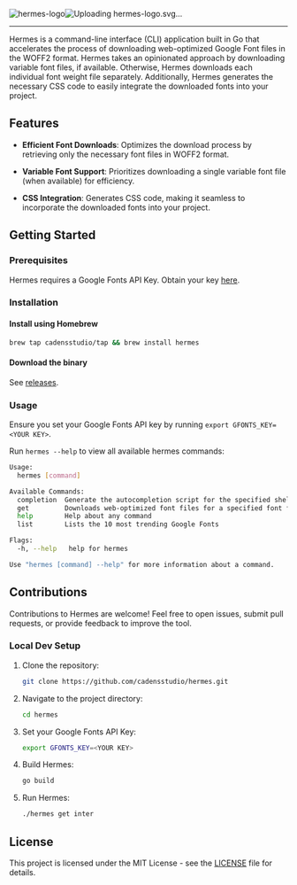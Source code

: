![hermes-logo](https://github.com/cadensstudio/hermes/assets/54109914/7da9aea5-fda6-4718-a203-93636bbb28b8)![Uploading he<svg xmlns="http://www.w3.org/2000/svg" width="1469.324" height="199.998" viewBox="0 0 388.759 52.916"><path d="M-113.83 75.869c.604 4.922 4.826 8.708 9.9 8.652h80.068l-10.958 37.726a1.424 1.424 0 0 0 1.368 1.822h5.207a4.068 4.068 0 0 0 3.907-2.933l11.657-40.132c.906-3.12-1.435-6.238-4.684-6.239h-95.431c-.611 0-1.108.498-1.034 1.104zm18.612 13.18c.773 5.09 5.276 8.884 10.536 8.655h52.568c.514 0 .966-.34 1.11-.833l2.062-7.1a1.424 1.424 0 0 0-1.368-1.822h-63.908c-.611 0-1.092.497-1 1.1zm20.139 13.187c.614 4.933 4.855 8.72 9.942 8.652h29.194c.513 0 .966-.34 1.109-.833l2.063-7.101a1.424 1.424 0 0 0-1.368-1.822h-39.909c-.611 0-1.107.498-1.031 1.104zm17.925 13.183c.654 4.972 4.96 8.76 10.09 8.652h7.291c.48 0 .976-.373 1.11-.833l2.062-7.1c.292-1.007-.32-1.822-1.368-1.822H-56.13c-.61 0-1.102.497-1.023 1.103z" style="color:#000;fill:#00b9e8;fill-opacity:1;stroke-width:.999998;stroke-linejoin:round;paint-order:fill markers stroke" transform="translate(113.837 -72.961)"/><path d="M10.71 72.961v52.143h12.455v-24.988c.928-.929 2.089-1.702 3.481-2.32 1.393-.62 2.76-.93 4.101-.93 2.27 0 3.842.439 4.72 1.316.876.876 1.314 2.372 1.314 4.487v22.435h12.456v-23.286c0-4.797-1.16-8.355-3.482-10.676-2.269-2.321-5.854-3.482-10.754-3.482-2.372 0-4.59.335-6.652 1.006-2.063.619-3.791 1.444-5.184 2.476v-18.18Zm64.74 14.7c-6.395 0-11.191 1.727-14.39 5.182-3.197 3.456-4.796 8.098-4.796 13.926 0 6.396 1.934 11.192 5.802 14.39 3.869 3.146 9 4.719 15.396 4.719 2.888 0 5.544-.206 7.968-.619 2.424-.361 4.513-.954 6.267-1.78v-8.123c-1.393.568-3.146 1.032-5.26 1.393-2.064.361-4.101.542-6.113.542-3.61 0-6.472-.465-8.587-1.393-2.063-.98-3.378-2.682-3.945-5.106h25.993v-6.576c0-5.055-1.598-9.077-4.796-12.069-3.197-2.991-7.71-4.487-13.538-4.487zm51.512 0a29.348 29.348 0 0 0-7.117 1.546c-2.373.774-4.358 1.65-5.957 2.63l-.387-3.403h-11.836v36.67h12.455v-24.679c1.032-.515 2.27-1.006 3.714-1.47a43.6 43.6 0 0 1 4.641-1.16 45.734 45.734 0 0 1 4.487-.774zm30.392 0c-2.373 0-4.59.386-6.654 1.16-2.063.722-3.919 1.676-5.57 2.862l-.386-3.25h-11.527v36.671h12.146v-24.91c.928-.877 1.96-1.651 3.094-2.322a7.03 7.03 0 0 1 3.636-1.006c1.805 0 3.018.465 3.637 1.393.67.928 1.005 2.32 1.005 4.178v22.667h11.605v-21.971c0-.722-.026-1.341-.078-1.857 0-.516-.051-1.057-.154-1.624a7.585 7.585 0 0 1 2.862-2.012 8.333 8.333 0 0 1 3.481-.774c1.909 0 3.275.465 4.1 1.393.877.877 1.316 2.321 1.316 4.333v22.512h12.3v-23.983c0-4.538-1.005-7.917-3.017-10.134-2.011-2.218-5.157-3.327-9.438-3.327-2.888 0-5.416.413-7.582 1.238-2.115.774-4.023 1.78-5.725 3.017a7.834 7.834 0 0 0-3.249-3.094c-1.393-.774-3.327-1.16-5.802-1.16zm61.027 0c-6.395 0-11.192 1.727-14.39 5.182-3.197 3.456-4.796 8.098-4.796 13.926 0 6.396 1.934 11.192 5.802 14.39 3.868 3.146 9 4.719 15.396 4.719 2.888 0 5.544-.206 7.968-.619 2.424-.361 4.513-.954 6.267-1.78v-8.123c-1.393.568-3.147 1.032-5.261 1.393-2.063.361-4.1.542-6.112.542-3.61 0-6.472-.465-8.587-1.393-2.063-.98-3.378-2.682-3.945-5.106h25.993v-6.576c0-5.055-1.598-9.077-4.796-12.069-3.197-2.991-7.71-4.487-13.538-4.487zm41.3 0c-5.93 0-10.263.98-12.997 2.94-2.682 1.907-4.023 4.667-4.023 8.277 0 3.095.851 5.441 2.553 7.04 1.754 1.547 4.307 2.914 7.659 4.1 2.888.98 5.158 1.728 6.808 2.244 1.65.516 2.476 1.29 2.476 2.32 0 .929-.516 1.497-1.548 1.703-.98.206-2.578.31-4.796.31-1.857 0-3.972-.207-6.344-.62-2.372-.412-4.461-1.005-6.266-1.779v9.516c1.547.619 3.636 1.134 6.266 1.547 2.63.413 5.416.619 8.356.619 5.621 0 9.876-.98 12.764-2.94s4.333-4.771 4.333-8.433c0-2.114-.335-3.868-1.006-5.26-.67-1.393-1.805-2.579-3.404-3.559-1.599-1.031-3.842-1.986-6.73-2.862-2.734-.877-4.823-1.496-6.267-1.857-1.444-.413-2.166-1.109-2.166-2.089 0-.877.645-1.418 1.934-1.625 1.341-.257 2.965-.387 4.874-.387 1.495 0 3.172.155 5.028.464 1.857.31 3.508.8 4.952 1.47v-9.36c-1.444-.465-3.301-.877-5.57-1.238a43.755 43.755 0 0 0-6.886-.542zM75.837 96.092c2.579 0 4.41.541 5.493 1.625 1.083 1.031 1.625 2.45 1.625 4.255v1.624H67.792c0-2.578.593-4.461 1.779-5.647 1.186-1.238 3.275-1.857 6.266-1.857zm142.931 0c2.579 0 4.41.541 5.493 1.625 1.083 1.031 1.624 2.45 1.624 4.255v1.624h-15.162c0-2.578.593-4.461 1.779-5.647 1.186-1.238 3.275-1.857 6.266-1.857z" style="font-weight:600;font-size:77.3635px;font-family:Kanit;-inkscape-font-specification:&quot;Kanit, Semi-Bold&quot;;letter-spacing:1.53506px;fill:#00b9e8;stroke-width:2.64584;stroke-linejoin:round;paint-order:fill markers stroke" transform="translate(113.837 -72.961)"/></svg>rmes-logo.svg…]()

---

Hermes is a command-line interface (CLI) application built in Go that accelerates the process of downloading web-optimized Google Font files in the WOFF2 format. Hermes takes an opinionated approach by downloading variable font files, if available. Otherwise, Hermes downloads each individual font weight file separately. Additionally, Hermes generates the necessary CSS code to easily integrate the downloaded fonts into your project.

## Features

- **Efficient Font Downloads**: Optimizes the download process by retrieving only the necessary font files in WOFF2 format.
  
- **Variable Font Support**: Prioritizes downloading a single variable font file (when available) for efficiency.

- **CSS Integration**: Generates CSS code, making it seamless to incorporate the downloaded fonts into your project.

## Getting Started

### Prerequisites

Hermes requires a Google Fonts API Key. Obtain your key [here](https://console.cloud.google.com/apis/credentials).

### Installation

#### Install using Homebrew

```bash
brew tap cadensstudio/tap && brew install hermes
```

#### Download the binary

See [releases](https://github.com/cadensstudio/hermes/releases).

### Usage

Ensure you set your Google Fonts API key by running `export GFONTS_KEY=<YOUR KEY>`.

Run `hermes --help` to view all available hermes commands:

```bash
Usage:
  hermes [command]

Available Commands:
  completion  Generate the autocompletion script for the specified shell
  get         Downloads web-optimized font files for a specified font family
  help        Help about any command
  list        Lists the 10 most trending Google Fonts

Flags:
  -h, --help   help for hermes

Use "hermes [command] --help" for more information about a command.
```

## Contributions

Contributions to Hermes are welcome! Feel free to open issues, submit pull requests, or provide feedback to improve the tool.

### Local Dev Setup

1. Clone the repository:

    ```bash
    git clone https://github.com/cadensstudio/hermes.git
    ```

2. Navigate to the project directory:

    ```bash
    cd hermes
    ```

3. Set your Google Fonts API Key:

    ```bash
    export GFONTS_KEY=<YOUR KEY>
    ```

4. Build Hermes:

    ```bash
    go build
    ```

5. Run Hermes:

    ```bash
    ./hermes get inter
    ```

## License

This project is licensed under the MIT License - see the [LICENSE](LICENSE) file for details.

